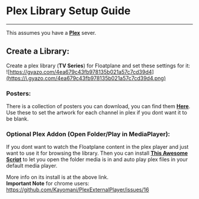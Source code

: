 # Plex Library Setup Guide
---
This assumes you have a **[Plex](https://www.plex.tv/)** sever.

## Create a Library:
Create a plex library (**TV Series**) for Floatplane and set these settings for it:
![https://gyazo.com/4ea679c43fb978135b021a57c7cd39d4](https://i.gyazo.com/4ea679c43fb978135b021a57c7cd39d4.png)

###  Posters:
There is a collection of posters you can download, you can find them **[Here](https://github.com/Inrixia/Floatplane-Downloader/tree/master/artwork)**.<br>
Use these to set the artwork for each channel in plex if you dont want it to be blank.

### Optional Plex Addon (Open Folder/Play in MediaPlayer):

If you dont want to watch the Floatplane content in the plex player and just want to use it for browsing the library. Then you can install **[This Awesome Script](https://github.com/Kayomani/PlexExternalPlayer)** to let you open the folder media is in and auto play plex files in your default media player.

More info on its install is  at the above link.<br>
**Important Note** for chrome users: https://github.com/Kayomani/PlexExternalPlayer/issues/16